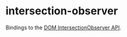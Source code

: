 # intersection-observer

Bindings to the [DOM IntersectionObserver API](https://developer.mozilla.org/en-US/docs/Web/API/IntersectionObserver).
